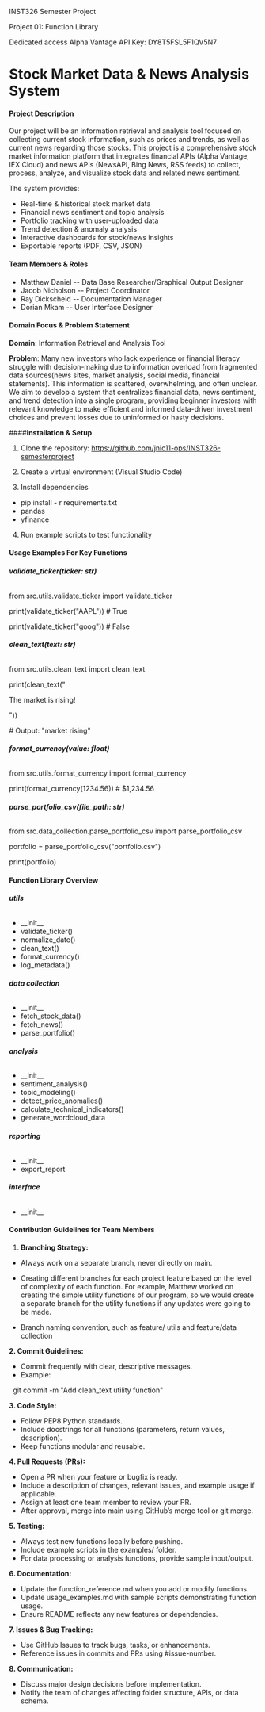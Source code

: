 INST326 Semester Project 

Project 01: Function Library

Dedicated access Alpha Vantage API Key: DY8T5FSL5F1QV5N7





# Stock Market Data \& News Analysis System

#### **Project Description**

Our project will be an information retrieval and analysis tool focused on collecting current stock information, such as prices and trends, as well as current news regarding those stocks. This project is a comprehensive stock market information platform that integrates financial APIs (Alpha Vantage, IEX Cloud) and news APIs (NewsAPI, Bing News, RSS feeds) to collect, process, analyze, and visualize stock data and related news sentiment. 



The system provides:

* Real-time \& historical stock market data
* Financial news sentiment and topic analysis
* Portfolio tracking with user-uploaded data 
* Trend detection \& anomaly analysis
* Interactive dashboards for stock/news insights
* Exportable reports (PDF, CSV, JSON)



#### **Team Members \& Roles**

* Matthew Daniel -- Data Base Researcher/Graphical Output Designer 
* Jacob Nicholson -- Project Coordinator
* Ray Dickscheid -- Documentation Manager
* Dorian Mkam -- User Interface Designer





#### **Domain Focus \& Problem Statement**

**Domain**: Information Retrieval and Analysis Tool



**Problem**: Many new investors who lack experience or financial literacy struggle with decision-making due to information overload from fragmented data sources(news sites, market analysis, social media, financial statements). This information is scattered, overwhelming, and often unclear. We aim to develop a system that centralizes financial data, news sentiment, and trend detection into a single program, providing beginner investors with relevant knowledge to make efficient and informed data-driven investment choices and prevent losses due to uninformed or hasty decisions.  


####**Installation & Setup** 

1. Clone the repository: https://github.com/jnic11-ops/INST326-semesterproject

2. Create a virtual environment (Visual Studio Code)

3. Install dependencies
- pip install - r requirements.txt
- pandas
- yfinance

4. Run example scripts to test functionality



#### **Usage Examples For Key Functions**

###### **validate\_ticker(ticker: str)**

from src.utils.validate\_ticker import validate\_ticker

print(validate\_ticker("AAPL"))  # True

print(validate\_ticker("goog"))  # False





###### **clean\_text(text: str)**

from src.utils.clean\_text import clean\_text

print(clean\_text("<p>The market is rising!</p>"))

\# Output: "market rising"



###### **format\_currency(value: float)**

from src.utils.format\_currency import format\_currency

print(format\_currency(1234.56))  # $1,234.56







###### **parse\_portfolio\_csv(file\_path: str)**

from src.data\_collection.parse\_portfolio\_csv import parse\_portfolio\_csv

portfolio = parse\_portfolio\_csv("portfolio.csv")

print(portfolio)





#### **Function Library Overview**

###### **utils**

* \_\_init\_\_
* validate\_ticker()
* normalize\_date()
* clean\_text()
* format\_currency()
* log\_metadata()



###### **data collection**

* \_\_init\_\_
* fetch\_stock\_data()
* fetch\_news()
* parse\_portfolio()



###### **analysis**

* \_\_init\_\_
* sentiment\_analysis()
* topic\_modeling()
* detect\_price\_anomalies()
* calculate\_technical\_indicators()
* generate\_wordcloud\_data



###### **reporting**

* \_\_init\_\_
* export\_report



###### **interface**

* \_\_init\_\_





#### **Contribution Guidelines for Team Members** 



1. **Branching Strategy:** 

* Always work on a separate branch, never directly on main. 

* Creating different branches for each project feature based on the level of complexity of each function. For example, Matthew worked on creating the simple utility functions of our program, so we would create a separate branch for the utility functions if any updates were going to be made.
* Branch naming convention, such as feature/ utils and feature/data collection



**2. Commit Guidelines:**

* Commit frequently with clear, descriptive messages.
* Example:

&nbsp;  git commit -m "Add clean\_text utility function"



**3. Code Style:**

* Follow PEP8 Python standards.
* Include docstrings for all functions (parameters, return values, description).
* Keep functions modular and reusable.



**4. Pull Requests (PRs):**

* Open a PR when your feature or bugfix is ready.
* Include a description of changes, relevant issues, and example usage if applicable.
* Assign at least one team member to review your PR.
* After approval, merge into main using GitHub’s merge tool or git merge.



**5. Testing:**

* Always test new functions locally before pushing.
* Include example scripts in the examples/ folder.
* For data processing or analysis functions, provide sample input/output.



**6. Documentation:**

* Update the function\_reference.md when you add or modify functions.
* Update usage\_examples.md with sample scripts demonstrating function usage.
* Ensure README reflects any new features or dependencies.



**7. Issues \& Bug Tracking:**

* Use GitHub Issues to track bugs, tasks, or enhancements.
* Reference issues in commits and PRs using #issue-number.



**8. Communication:** 

* Discuss major design decisions before implementation.
* Notify the team of changes affecting folder structure, APIs, or data schema.









